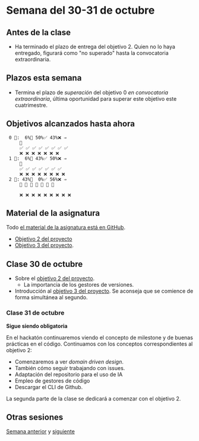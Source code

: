 # Semana del 30-31 de octubre

## Antes de la clase

- Ha terminado el plazo de entrega del objetivo 2. Quien no lo haya entregado,
  figurará como "no superado" hasta la convocatoria extraordinaria.

## Plazos esta semana

- Termina el plazo de *superación* del objetivo 0 *en convocatoria
  extraordinaria*, última oportunidad para superar este objetivo este cuatrimestre.

## Objetivos alcanzados hasta ahora

```text
 0 🧮:  6%🚧 50%✅ 43%❌ ⇒ 
     🚧
     ✅ ✅ ✅ ✅ ✅ ✅ ✅ ✅
     ❌ ❌ ❌ ❌ ❌ ❌ ❌
 1 🧮:  6%🚧 43%✅ 50%❌ ⇒ 
     🚧
     ✅ ✅ ✅ ✅ ✅ ✅ ✅
     ❌ ❌ ❌ ❌ ❌ ❌ ❌ ❌
 2 🧮: 43%🚧  0%✅ 56%❌ ⇒ 
     🚧 🚧 🚧 🚧 🚧 🚧 🚧
     
     ❌ ❌ ❌ ❌ ❌ ❌ ❌ ❌ ❌

```

## Material de la asignatura

Todo [el material de la asignatura está en GitHub](http://jj.github.io/IV).

* [Objetivo 2 del proyecto](http://jj.github.io/IV/documentos/proyecto/2.Modelo)
* [Objetivo 3 del proyecto](https://jj.github.io/IV/documentos/proyecto/3.Automatizar).

## Clase 30 de octubre

* Sobre el [objetivo 2 del
  proyecto](http://jj.github.io/IV/documentos/proyecto/2.Modelo).
  - La importancia de los gestores de versiones.
* Introducción al [objetivo 3 del
  proyecto](https://jj.github.io/IV/documentos/proyecto/3.Automatizar). Se
  aconseja que se comience de forma simultánea al segundo.

### Clase 31 de octubre

**Sigue siendo obligatoria**

En el hackatón continuaremos viendo el concepto de milestone y de buenas
prácticas en el código. Continuamos con los conceptos correspondientes al
objetivo 2:

- Comenzaremos a ver *domain driven design*.
- También cómo seguir trabajando con issues.
- Adaptación del repositorio para el uso de IA
- Empleo de gestores de código
- Descargar el CLI de Github.

La segunda parte de la clase se dedicará a comenzar con el objetivo 2.



## Otras sesiones

[Semana anterior](semana-06.md) y [siguiente](semana-08.md)
